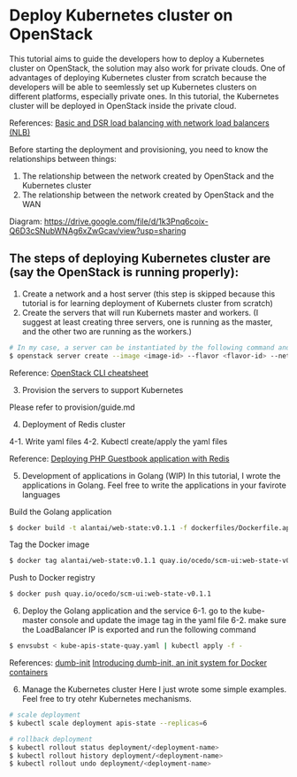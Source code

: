 # Deploy Kubernetes cluster on OpenStack
This tutorial aims to guide the developers how to deploy a Kubernetes cluster on OpenStack, the solution may also work for private clouds. One of advantages of deploying Kubernetes cluster from scratch because the developers will be able to seemlessly set up Kubernetes clusters on different platforms, especially private ones. In this tutorial, the Kubernetes cluster will be deployed in OpenStack inside the private cloud.

References:
[Basic and DSR load balancing with network load balancers (NLB)](https://cloud.ibm.com/docs/containers?topic=containers-loadbalancer)

Before starting the deployment and provisioning, you need to know the relationships between things:
1. The relationship between the network created by OpenStack and the Kubernetes cluster
2. The relationship between the network created by OpenStack and the WAN

Diagram: https://drive.google.com/file/d/1k3Pnq6coix-Q6D3cSNubWNAg6xZwGcav/view?usp=sharing


## The steps of deploying Kubernetes cluster are (say the OpenStack is running properly):
1. Create a network and a host server (this step is skipped because this tutorial is for learning deployment of Kubernets cluster from scratch)
2. Create the servers that will run Kubernets master and workers. (I suggest at least creating three servers, one is running as the master, and the other two are running as the workers.)
```sh
# In my case, a server can be instantiated by the following command and runs in Ubuntu 16.04.1 LTS. Once the server is instantiated, remember to note down the server IP
$ openstack server create --image <image-id> --flavor <flavor-id> --network <network-id> --key-name <key-name> --wait <server-host-name>
```

Reference:
[OpenStack CLI cheatsheet](https://docs.openstack.org/ocata/user-guide/cli-cheat-sheet.html)

3. Provision the servers to support Kubernetes

Please refer to provision/guide.md

4. Deployment of Redis cluster

4-1. Write yaml files
4-2. Kubectl create/apply the yaml files

Reference:
[Deploying PHP Guestbook application with Redis](https://kubernetes.io/docs/tutorials/stateless-application/guestbook/#scale-the-web-frontend)

5. Development of applications in Golang (WIP)
In this tutorial, I wrote the applications in Golang. Feel free to write the applications in your favirote languages


Build the Golang application
```sh
$ docker build -t alantai/web-state:v0.1.1 -f dockerfiles/Dockerfile.apis_state .
```

Tag the Docker image
```sh
$ docker tag alantai/web-state:v0.1.1 quay.io/ocedo/scm-ui:web-state-v0.1.1
```

Push to Docker registry
```sh
$ docker push quay.io/ocedo/scm-ui:web-state-v0.1.1
```

6. Deploy the Golang application and the service
6-1. go to the kube-master console and update the image tag in the yaml file
6-2. make sure the LoadBalancer IP is exported and run the following command
```sh
$ envsubst < kube-apis-state-quay.yaml | kubectl apply -f -
```

References:
[dumb-init](https://github.com/Yelp/dumb-init)
[Introducing dumb-init, an init system for Docker containers](https://engineeringblog.yelp.com/2016/01/dumb-init-an-init-for-docker.html)

6. Manage the Kubernetes cluster
Here I just wrote some simple examples. Feel free to try otehr Kubernetes mechanisms.

```sh
# scale deployment
$ kubectl scale deployment apis-state --replicas=6

# rollback deployment
$ kubectl rollout status deployment/<deployment-name>
$ kubectl rollout history deployment/<deployment-name>
$ kubectl rollout undo deployment/<deployment-name>
```
